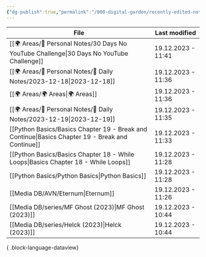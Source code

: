 ```yaml
---
{"dg-publish":true,"permalink":"/000-digital-garden/recently-edited-notes/","dgPassFrontmatter":true,"noteIcon":"1","created":"2023-12-14T09:05:52.599+05:30","updated":"2023-12-14T09:12:44.868+05:30"}
---
```


| File                                                                                                | Last modified      |
| --------------------------------------------------------------------------------------------------- | ------------------ |
| [[🌍 Areas/📧 Personal Notes/30 Days No YouTube Challenge\|30 Days No YouTube Challenge]]        | 19.12.2023 - 11:41 |
| [[🌍 Areas/📧 Personal Notes/📓 Daily Notes/2023-12-18\|2023-12-18]]                             | 19.12.2023 - 11:36 |
| [[🌍 Areas/🌍 Areas\|🌍 Areas]]                                                                  | 19.12.2023 - 11:36 |
| [[🌍 Areas/📧 Personal Notes/📓 Daily Notes/2023-12-19\|2023-12-19]]                             | 19.12.2023 - 11:35 |
| [[Python Basics/Basics Chapter 19 - Break and Continue\|Basics Chapter 19 - Break and Continue]] | 19.12.2023 - 11:33 |
| [[Python Basics/Basics Chapter 18 - While Loops\|Basics Chapter 18 - While Loops]]               | 19.12.2023 - 11:28 |
| [[Python Basics/Python Basics\|Python Basics]]                                                   | 19.12.2023 - 11:28 |
| [[Media DB/AVN/Eternum\|Eternum]]                                                                | 19.12.2023 - 11:26 |
| [[Media DB/series/MF Ghost (2023)\|MF Ghost (2023)]]                                             | 19.12.2023 - 10:44 |
| [[Media DB/series/Helck (2023)\|Helck (2023)]]                                                   | 19.12.2023 - 10:44 |

{ .block-language-dataview}